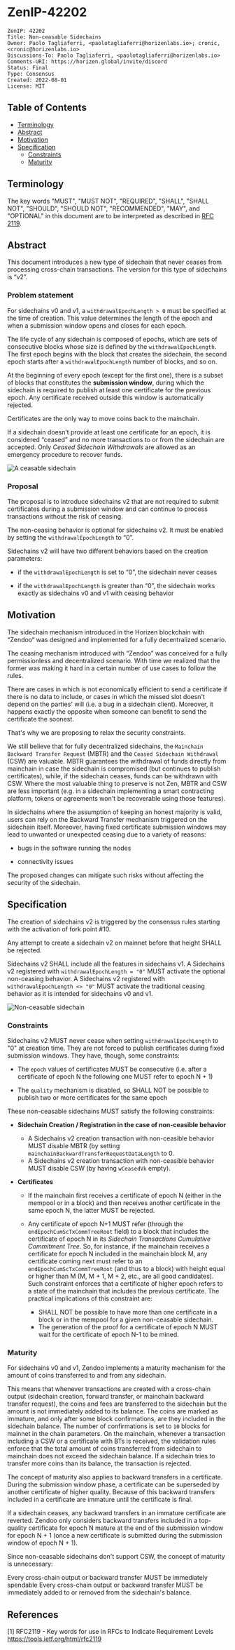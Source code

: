 
# ZenIP-42202

    ZenIP: 42202
    Title: Non-ceasable Sidechains
    Owner: Paolo Tagliaferri, <paolotagliaferri@horizenlabs.io>; cronic, <cronic@horizenlabs.io>
    Discussions-To: Paolo Tagliaferri, <paolotagliaferri@horizenlabs.io>
    Comments-URI: https://horizen.global/invite/discord
    Status: Final
    Type: Consensus
    Created: 2022-08-01
    License: MIT

## Table of Contents

<!--ts-->

- [Terminology](#terminology)
- [Abstract](#abstract)
- [Motivation](#motivation)
- [Specification](#specification)
  - [Constraints](#constraints)
  - [Maturity](#maturity)


## Terminology

The key words "MUST", "MUST NOT", "REQUIRED", "SHALL", "SHALL NOT", "SHOULD", "SHOULD NOT", "RECOMMENDED",  "MAY", and "OPTIONAL" in this document are to be interpreted as described in [RFC 2119](#references).

## Abstract

This document introduces a new type of sidechain that never ceases from processing cross-chain transactions. The version for this type of sidechains is “v2”.

### Problem statement

For sidechains v0 and v1, a `withdrawalEpochLength > 0` must be specified at the time of creation. This value determines the length of the epoch and when a submission window opens and closes for each epoch. 

The life cycle of any sidechain is composed of epochs, which are sets of consecutive blocks whose size is defined by the `withdrawalEpochLength`. The first epoch begins with the block that creates the sidechain, the second epoch starts after a `withdrawalEpochLength` number of blocks, and so on.

At the beginning of every epoch (except for the first one), there is a subset of blocks that constitutes the **submission window**, during which the sidechain is required to publish at least one certificate for the previous epoch. Any certificate received outside this window is automatically rejected.

Certificates are the only way to move coins back to the mainchain.

If a sidechain doesn’t provide at least one certificate for an epoch, it is considered “ceased” and no more transactions to or from the sidechain are accepted. Only *Ceased Sidechain Withdrawals* are allowed as an emergency procedure to recover funds.

![A ceasable sidechain](ZenIP-42202/ZenIP-42202-1.png)

### Proposal

The proposal is to introduce sidechains v2 that are not required to submit certificates during a submission window and can continue to process transactions without the risk of ceasing.

The non-ceasing behavior is optional for sidechains v2. It must be enabled by setting the `withdrawalEpochLength` to “0”.

Sidechains v2 will have two different behaviors based on the creation parameters:

- if the `withdrawalEpochLength` is set to “0”, the sidechain never ceases

- if the `withdrawalEpochLength` is greater than “0”, the sidechain works exactly as sidechains v0 and v1 with ceasing behavior

## Motivation

The sidechain mechanism introduced in the Horizen blockchain with “Zendoo“ was designed and implemented for a fully decentralized scenario.

The ceasing mechanism introduced with “Zendoo” was conceived for a fully permissionless and decentralized scenario. With time we realized that the former was making it hard in a certain number of use cases to follow the rules.

There are cases in which is not economically efficient to send a certificate if there is no data to include, or cases in which the missed slot doesn't depend on the parties' will (i.e. a bug in a sidechain client). Moreover, it happens exactly the opposite when someone can benefit to send the certificate the soonest.

That's why we are proposing to relax the security constraints.

We still believe that for fully decentralized sidechains, the `Mainchain Backward Transfer Request` (MBTR) and the `Ceased Sidechain Withdrawal` (CSW) are valuable. MBTR guarantees the withdrawal of funds directly from mainchain in case the sidechain is compromised (but continues to publish certificates), while, if the sidechain ceases, funds can be withdrawn with CSW. Where the most valuable thing to preserve is not Zen, MBTR and CSW are less important (e.g. in a sidechain implementing a smart contracting platform, tokens or agreements won't be recoverable using those features).

In sidechains where the assumption of keeping an honest majority is valid, users can rely on the Backward Transfer mechanism triggered on the sidechain itself. Moreover, having fixed certificate submission windows may lead to unwanted or unexpected ceasing due to a variety of reasons:

- bugs in the software running the nodes

- connectivity issues

The proposed changes can mitigate such risks without affecting the security of the sidechain.

## Specification

The creation of sidechains v2 is triggered by the consensus rules starting with the activation of fork point #10.

Any attempt to create a sidechain v2 on mainnet before that height SHALL be rejected.

Sidechains v2 SHALL include all the features in sidechains v1.
A Sidechains v2 registered with `withdrawalEpochLength = "0"` MUST activate the optional non-ceasing behavior.
A Sidechains v2 registered with `withdrawalEpochLength <> "0"` MUST activate the traditional ceasing behavior as it is intended for sidechains v0 and v1.

![Non-ceasable sidechain](ZenIP-42202/ZenIP-42202-2.png)

### Constraints

Sidechains v2 MUST never cease when setting `withdrawalEpochLength` to "0" at creation time. They are not forced to publish certificates during fixed submission windows. They have, though, some constraints:

- The `epoch` values of certificates MUST be consecutive (i.e. after a certificate of epoch N the following one MUST refer to epoch N + 1)

- The `quality` mechanism is disabled, so SHALL NOT be possible to publish two or more certificates for the same epoch

These non-ceasable sidechains MUST satisfy the following constraints:

- **Sidechain Creation / Registration in the case of non-ceasible behavior**
  
  - A Sidechains v2 creation transaction with non-ceasible behavior MUST disable MBTR (by setting `mainchainBackwardTransferRequestDataLength` to 0.
  - A Sidechains v2 creation transaction with non-ceasible behavior MUST disable CSW (by having `wCeasedVk` empty).
  
- **Certificates**

  - If the mainchain first receives a certificate of epoch N (either in the mempool or in a block) and then receives another certificate in the same epoch N, the latter MUST be rejected.

  - Any certificate of epoch N+1 MUST refer (through the `endEpochCumScTxCommTreeRoot` field) to a block that includes the certificate of epoch N in its *Sidechain Transactions Cumulative Commitment Tree*. So, for instance, if the mainchain receives a certificate for epoch N included in the mainchain block M, any certificate coming next must refer to an `endEpochCumScTxCommTreeRoot` (and thus to a block) with height equal or higher than M (M, M + 1, M + 2, etc., are all good candidates). Such constraint enforces that a certificate of higher epoch refers to a state of the mainchain that includes the previous certificate. The practical implications of this constraint are:
    - SHALL NOT be possible to have more than one certificate in a block or in the mempool for a given non-ceasable sidechain.
    - The generation of the proof for a certificate of epoch N MUST wait for the certificate of epoch N-1 to be mined.

### Maturity

For sidechains v0 and v1, Zendoo implements a maturity mechanism for the amount of coins transferred to and from any sidechain.

This means that whenever transactions are created with a cross-chain output (sidechain creation, forward transfer, or mainchain backward transfer request), the coins and fees are transferred to the sidechain but the amount is not immediately added to its balance. The coins are marked as immature, and only after some block confirmations, are they included in the sidechain balance. The number of confirmations is set to `10` blocks for mainnet in the chain parameters.
On the mainchain, whenever a transaction including a CSW or a certificate with BTs is received, the validation rules enforce that the total amount of coins transferred from sidechain to mainchain does not exceed the sidechain balance. If a sidechain tries to transfer more coins than its balance, the transaction is rejected.


The concept of maturity also applies to backward transfers in a certificate. During the submission window phase, a certificate can be superseded by another certificate of higher quality. Because of this backward transfers included in a certificate are immature until the certificate is final.

If a sidechain ceases, any backward transfers in an immature certificate are reverted. Zendoo only considers backward transfers included in a top-quality certificate for epoch N mature at the end of the submission window for epoch N + 1 (once a new certificate is submitted during the submission window of epoch N + 1).

Since non-ceasable sidechains don't support CSW, the concept of maturity is unnecessary:

Every cross-chain output or backward transfer MUST be immediately spendable 
Every cross-chain output or backward transfer MUST be immediately added to or removed from the sidechain's balance.

## References

[1] RFC2119 - Key words for use in RFCs to Indicate Requirement Levels https://tools.ietf.org/html/rfc2119
